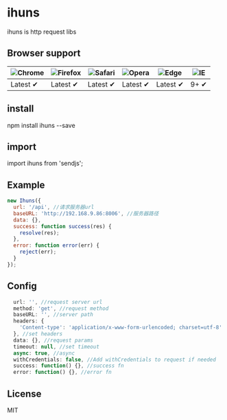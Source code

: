 # ihuns
ihuns is http request libs

## Browser support

![Chrome](https://raw.github.com/alrra/browser-logos/master/src/chrome/chrome_48x48.png) | ![Firefox](https://raw.github.com/alrra/browser-logos/master/src/firefox/firefox_48x48.png) | ![Safari](https://raw.github.com/alrra/browser-logos/master/src/safari/safari_48x48.png) | ![Opera](https://raw.github.com/alrra/browser-logos/master/src/opera/opera_48x48.png) | ![Edge](https://raw.github.com/alrra/browser-logos/master/src/edge/edge_48x48.png) | ![IE](https://raw.github.com/alrra/browser-logos/master/src/archive/internet-explorer_9-11/internet-explorer_9-11_48x48.png) |
--- | --- | --- | --- | --- | --- |
Latest ✔ | Latest ✔ | Latest ✔ | Latest ✔ | Latest ✔ | 9+ ✔ |

## install

npm install ihuns --save

## import

import ihuns from 'sendjs';

## Example

```js
new Ihuns({
  url: '/api', //请求服务器url
  baseURL: 'http://192.168.9.86:8006', //服务器路径
  data: {},
  success: function success(res) {
    resolve(res);
  },
  error: function error(err) {
    reject(err);
  }
});
```

## Config

```js
  url: '', //request server url
  method: 'get', //request method
  baseURL: '', //server path
  headers: {
    'Content-type': 'application/x-www-form-urlencoded; charset=utf-8'
  }, //set headers
  data: {}, //request params
  timeout: null, //set timeout
  async: true, //async
  withCredentials: false, //Add withCredentials to request if needed
  success: function() {}, //success fn
  error: function() {}, //error fn
```

## License

MIT
